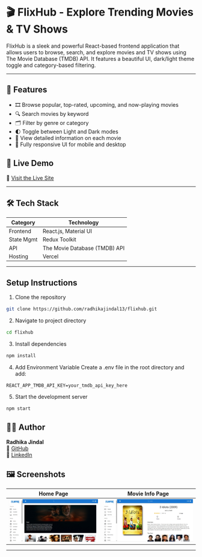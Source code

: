 # 🎬 FlixHub - Explore Trending Movies & TV Shows

FlixHub is a sleek and powerful React-based frontend application that allows users to browse, search, and explore movies and TV shows using The Movie Database (TMDB) API. It features a beautiful UI, dark/light theme toggle and category-based filtering.

---

## 🧰 Features

- 🎞️ Browse popular, top-rated, upcoming, and now-playing movies
- 🔍 Search movies by keyword
- 🗂️ Filter by genre or category
- 🌓 Toggle between Light and Dark modes
- 🎥 View detailed information on each movie
- 📱 Fully responsive UI for mobile and desktop



## 🚀 Live Demo

🔗 [Visit the Live Site](https://flixhub-movies.vercel.app/)

---

## 🛠️ Tech Stack

| Category   | Technology                           |
|------------|---------------------------------------|
| Frontend   | React.js, Material UI                |
| State Mgmt | Redux Toolkit                        |
| API        | The Movie Database (TMDB) API        |
| Hosting    | Vercel                               |

---


## Setup Instructions

1. Clone the repository
```bash
git clone https://github.com/radhikajindal13/flixhub.git
```

2. Navigate to project directory
```bash
cd flixhub
```

3. Install dependencies
```bash
npm install
```

4. Add Environment Variable
Create a .env file in the root directory and add:
```
REACT_APP_TMDB_API_KEY=your_tmdb_api_key_here
```

5. Start the development server
```bash
npm start
```


## 👩‍💻 Author

**Radhika Jindal**  
🔗 [GitHub](https://github.com/radhikajindal13)  
🔗 [LinkedIn](https://www.linkedin.com/in/radhika-jindal-1b5a7a258/)



## 🖼️ Screenshots

| Home Page | Movie Info Page |
|-----------|------------------|
| ![Home](screenshots/home.jpg) | ![Movie Info](screenshots/movie-info.jpg) |

---


